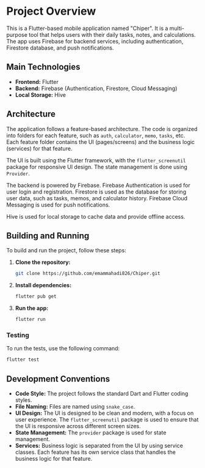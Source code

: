 # Project Overview

This is a Flutter-based mobile application named "Chiper". It is a multi-purpose tool that helps users with their daily tasks, notes, and calculations. The app uses Firebase for backend services, including authentication, Firestore database, and push notifications.

## Main Technologies

-   **Frontend:** Flutter
-   **Backend:** Firebase (Authentication, Firestore, Cloud Messaging)
-   **Local Storage:** Hive

## Architecture

The application follows a feature-based architecture. The code is organized into folders for each feature, such as `auth`, `calculator`, `memo`, `tasks`, etc. Each feature folder contains the UI (pages/screens) and the business logic (services) for that feature.

The UI is built using the Flutter framework, with the `flutter_screenutil` package for responsive UI design. The state management is done using `Provider`.

The backend is powered by Firebase. Firebase Authentication is used for user login and registration. Firestore is used as the database for storing user data, such as tasks, memos, and calculator history. Firebase Cloud Messaging is used for push notifications.

Hive is used for local storage to cache data and provide offline access.

## Building and Running

To build and run the project, follow these steps:

1.  **Clone the repository:**
    ```bash
    git clone https://github.com/emammahadi826/Chiper.git
    ```
2.  **Install dependencies:**
    ```bash
    flutter pub get
    ```
3.  **Run the app:**
    ```bash
    flutter run
    ```

### Testing

To run the tests, use the following command:
```bash
flutter test
```

## Development Conventions

-   **Code Style:** The project follows the standard Dart and Flutter coding styles.
-   **File Naming:** Files are named using `snake_case`.
-   **UI Design:** The UI is designed to be clean and modern, with a focus on user experience. The `flutter_screenutil` package is used to ensure that the UI is responsive across different screen sizes.
-   **State Management:** The `provider` package is used for state management.
-   **Services:** Business logic is separated from the UI by using service classes. Each feature has its own service class that handles the business logic for that feature.
